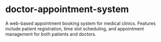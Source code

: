 # doctor-appointment-system
A web-based appointment booking system for medical clinics. Features include patient registration, time slot scheduling, and appointment management for both patients and doctors.
